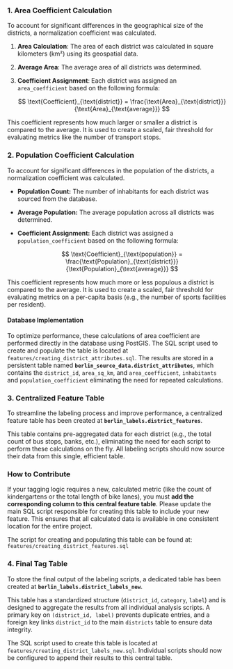 ### 1. Area Coefficient Calculation

To account for significant differences in the geographical size of the districts, a normalization coefficient was calculated.

1.  **Area Calculation**: The area of each district was calculated in square kilometers (km²) using its geospatial data.
2.  **Average Area**: The average area of all districts was determined.
3.  **Coefficient Assignment**: Each district was assigned an `area_coefficient` based on the following formula:

    $$
    \text{Coefficient}_{\text{district}} = \frac{\text{Area}_{\text{district}}}{\text{Area}_{\text{average}}}
    $$

This coefficient represents how much larger or smaller a district is compared to the average. It is used to create a scaled, fair threshold for evaluating metrics like the number of transport stops.

### 2. Population Coefficient Calculation

To account for significant differences in the population of the districts, a normalization coefficient was calculated.

* **Population Count:** The number of inhabitants for each district was sourced from the database.
* **Average Population:** The average population across all districts was determined.
* **Coefficient Assignment:** Each district was assigned a `population_coefficient` based on the following formula:

    $$
    \text{Coefficient}_{\text{population}} = \frac{\text{Population}_{\text{district}}}{\text{Population}_{\text{average}}}
    $$

This coefficient represents how much more or less populous a district is compared to the average. It is used to create a scaled, fair threshold for evaluating metrics on a per-capita basis (e.g., the number of sports facilities per resident).


#### Database Implementation
To optimize performance, these calculations of area coefficient are performed directly in the database using PostGIS. The SQL script used to create and populate the table is located at `features/creating_district_attributes.sql`. The results are stored in a persistent table named **`berlin_source_data.district_attributes`**, which contains the `district_id`, `area_sq_km`, and `area_coefficient`, `inhabitants` and `population_coefficient` eliminating the need for repeated calculations.

### 3. Centralized Feature Table

To streamline the labeling process and improve performance, a centralized feature table has been created at **`berlin_labels.district_features`**.

This table contains pre-aggregated data for each district (e.g., the total count of bus stops, banks, etc.), eliminating the need for each script to perform these calculations on the fly. All labeling scripts should now source their data from this single, efficient table.

### How to Contribute

If your tagging logic requires a new, calculated metric (like the count of kindergartens or the total length of bike lanes), you must **add the corresponding column to this central feature table**. Please update the main SQL script responsible for creating this table to include your new feature. This ensures that all calculated data is available in one consistent location for the entire project.

The script for creating and populating this table can be found at: `features/creating_district_features.sql`

### 4. Final Tag Table

To store the final output of the labeling scripts, a dedicated table has been created at **`berlin_labels.district_labels_new`**.

This table has a standardized structure (`district_id`, `category`, `label`) and is designed to aggregate the results from all individual analysis scripts. A primary key on `(district_id, label)` prevents duplicate entries, and a foreign key links `district_id` to the main `districts` table to ensure data integrity.

The SQL script used to create this table is located at `features/creating_district_labels_new.sql`. Individual scripts should now be configured to append their results to this central table.
